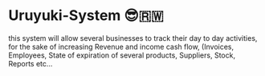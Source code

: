 # Uruyuki-System 😎🇷🇼

this system will allow several businesses to track their day to day activities, 
for the sake of increasing Revenue and income cash flow, (Invoices, Employees, State of expiration of
several products, Suppliers, Stock, Reports  etc...
